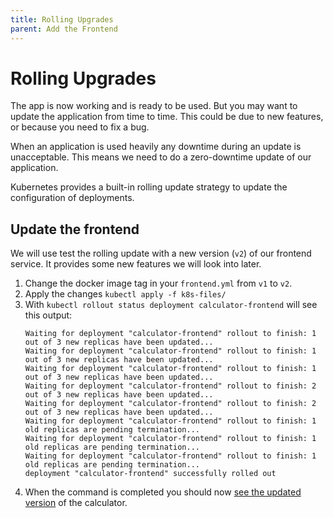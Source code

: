 ```yaml
---
title: Rolling Upgrades
parent: Add the Frontend
---
```


# Rolling Upgrades

The app is now working and is ready to be used. But you may want to update the application
from time to time. This could be due to new features, or because you need to fix a bug.

When an application is used heavily any downtime during an update is unacceptable. This means
we need to do a zero-downtime update of our application.

Kubernetes provides a built-in rolling update strategy to update the configuration of
deployments.

## Update the frontend

We will use test the rolling update with a new version (`v2`) of our frontend service.
It provides some new features we will look into later.

1. Change the docker image tag in your `frontend.yml` from `v1` to `v2`.
2. Apply the changes `kubectl apply -f k8s-files/`
3. With `kubectl rollout status deployment calculator-frontend` will see this output:
   ```
   Waiting for deployment "calculator-frontend" rollout to finish: 1 out of 3 new replicas have been updated...
   Waiting for deployment "calculator-frontend" rollout to finish: 1 out of 3 new replicas have been updated...
   Waiting for deployment "calculator-frontend" rollout to finish: 1 out of 3 new replicas have been updated...
   Waiting for deployment "calculator-frontend" rollout to finish: 2 out of 3 new replicas have been updated...
   Waiting for deployment "calculator-frontend" rollout to finish: 2 out of 3 new replicas have been updated...
   Waiting for deployment "calculator-frontend" rollout to finish: 1 old replicas are pending termination...
   Waiting for deployment "calculator-frontend" rollout to finish: 1 old replicas are pending termination...
   Waiting for deployment "calculator-frontend" rollout to finish: 1 old replicas are pending termination...
   deployment "calculator-frontend" successfully rolled out
   ```
4. When the command is completed you should now [see the updated version](http://$GCLOUD_PUBLIC_IP) of the calculator.
